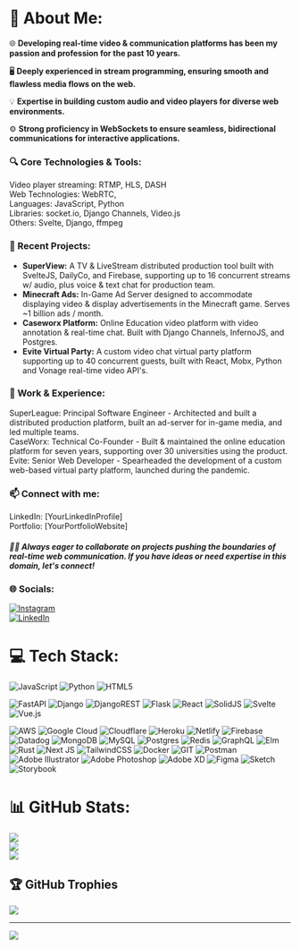 # 🚀 About Me:

🌐 **Developing real-time video & communication platforms has been my passion and profession for the past 10 years.**

🖥️ **Deeply experienced in stream programming, ensuring smooth and flawless media flows on the web.**

💡 **Expertise in building custom audio and video players for diverse web environments.**

⚙️ **Strong proficiency in WebSockets to ensure seamless, bidirectional communications for interactive applications.**

### 🔍 Core Technologies & Tools:
Video player streaming: RTMP, HLS, DASH<br>
Web Technologies: WebRTC,<br>
Languages: JavaScript, Python<br>
Libraries: socket.io, Django Channels, Video.js<br>
Others: Svelte, Django, ffmpeg<br>


### 🔧 Recent Projects:
- **SuperView:** A TV & LiveStream distributed production tool built with SvelteJS, DailyCo, and Firebase, supporting up to 16 concurrent streams w/ audio, plus voice & text chat for production team.<br>
- **Minecraft Ads:** In-Game Ad Server designed to accommodate displaying video & display advertisements in the Minecraft game. Serves ~1 billion ads / month.<br>
- **Caseworx Platform:** Online Education video platform with video annotation & real-time chat. Built with Django Channels, InfernoJS, and Postgres.<br>
- **Evite Virtual Party:** A custom video chat virtual party platform supporting up to 40 concurrent guests, built with React, Mobx, Python and Vonage real-time video API's.<br>

### 💼 Work & Experience:
SuperLeague: Principal Software Engineer - Architected and built a distributed production platform, built an ad-server for in-game media, and led multiple teams.<br>
CaseWorx: Technical Co-Founder - Built & maintained the online education platform for seven years, supporting over 30 universities using the product.<br>
Evite: Senior Web Developer - Spearheaded the development of a custom web-based virtual party platform, launched during the pandemic.<br>

### 📫 Connect with me:
LinkedIn: [YourLinkedInProfile]<br>
Portfolio: [YourPortfolioWebsite]<br>

##### 👩‍💻 Always eager to collaborate on projects pushing the boundaries of real-time web communication. If you have ideas or need expertise in this domain, let's connect!


### 🌐 Socials:
[![Instagram](https://img.shields.io/badge/Instagram-%23E4405F.svg?logo=Instagram&logoColor=white)](https://instagram.com/rudy_made_it) <br>
[![LinkedIn](https://img.shields.io/badge/LinkedIn-%230077B5.svg?logo=linkedin&logoColor=white)](https://linkedin.com/in/rudyluthi)

# 💻 Tech Stack:
![JavaScript](https://img.shields.io/badge/javascript-%23323330.svg?style=for-the-badge&logo=javascript&logoColor=%23F7DF1E)
![Python](https://img.shields.io/badge/python-3670A0?style=for-the-badge&logo=python&logoColor=ffdd54)
![HTML5](https://img.shields.io/badge/html5-%23E34F26.svg?style=for-the-badge&logo=html5&logoColor=white)

![FastAPI](https://img.shields.io/badge/FastAPI-005571?style=for-the-badge&logo=fastapi)
![Django](https://img.shields.io/badge/django-%23092E20.svg?style=for-the-badge&logo=django&logoColor=white)
![DjangoREST](https://img.shields.io/badge/DJANGO-REST-ff1709?style=for-the-badge&logo=django&logoColor=white&color=ff1709&labelColor=gray)
![Flask](https://img.shields.io/badge/flask-%23000.svg?style=for-the-badge&logo=flask&logoColor=white)
![React](https://img.shields.io/badge/react-%2320232a.svg?style=for-the-badge&logo=react&logoColor=%2361DAFB)
![SolidJS](https://img.shields.io/badge/SolidJS-2c4f7c?style=for-the-badge&logo=solid&logoColor=c8c9cb)
![Svelte](https://img.shields.io/badge/svelte-%23f1413d.svg?style=for-the-badge&logo=svelte&logoColor=white)
![Vue.js](https://img.shields.io/badge/vue.js-%2335495e.svg?style=for-the-badge&logo=vuedotjs&logoColor=%234FC08D)

![AWS](https://img.shields.io/badge/AWS-%23FF9900.svg?style=for-the-badge&logo=amazon-aws&logoColor=white)
![Google Cloud](https://img.shields.io/badge/GoogleCloud-%234285F4.svg?style=for-the-badge&logo=google-cloud&logoColor=white)
![Cloudflare](https://img.shields.io/badge/Cloudflare-F38020?style=for-the-badge&logo=Cloudflare&logoColor=white)
![Heroku](https://img.shields.io/badge/heroku-%23430098.svg?style=for-the-badge&logo=heroku&logoColor=white)
![Netlify](https://img.shields.io/badge/netlify-%23000000.svg?style=for-the-badge&logo=netlify&logoColor=#00C7B7)
![Firebase](https://img.shields.io/badge/firebase-%23039BE5.svg?style=for-the-badge&logo=firebase)
![Datadog](https://img.shields.io/badge/datadog-%23632CA6.svg?style=for-the-badge&logo=datadog&logoColor=white)
![MongoDB](https://img.shields.io/badge/MongoDB-%234ea94b.svg?style=for-the-badge&logo=mongodb&logoColor=white)
![MySQL](https://img.shields.io/badge/mysql-%2300000f.svg?style=for-the-badge&logo=mysql&logoColor=white)
![Postgres](https://img.shields.io/badge/postgres-%23316192.svg?style=for-the-badge&logo=postgresql&logoColor=white)
![Redis](https://img.shields.io/badge/redis-%23DD0031.svg?style=for-the-badge&logo=redis&logoColor=white)
![GraphQL](https://img.shields.io/badge/-GraphQL-E10098?style=for-the-badge&logo=graphql&logoColor=white)
![Elm](https://img.shields.io/badge/Elm-60B5CC?style=for-the-badge&logo=elm&logoColor=white)
![Rust](https://img.shields.io/badge/rust-%23000000.svg?style=for-the-badge&logo=rust&logoColor=white)
![Next JS](https://img.shields.io/badge/Next-black?style=for-the-badge&logo=next.js&logoColor=white)
![TailwindCSS](https://img.shields.io/badge/tailwindcss-%2338B2AC.svg?style=for-the-badge&logo=tailwind-css&logoColor=white)
![Docker](https://img.shields.io/badge/docker-%230db7ed.svg?style=for-the-badge&logo=docker&logoColor=white)
![GIT](https://img.shields.io/badge/Git-fc6d26?style=for-the-badge&logo=git&logoColor=white)
![Postman](https://img.shields.io/badge/Postman-FF6C37?style=for-the-badge&logo=postman&logoColor=white)
![Adobe Illustrator](https://img.shields.io/badge/adobe%20illustrator-%23FF9A00.svg?style=for-the-badge&logo=adobe%20illustrator&logoColor=white)
![Adobe Photoshop](https://img.shields.io/badge/adobe%20photoshop-%2331A8FF.svg?style=for-the-badge&logo=adobe%20photoshop&logoColor=white)
![Adobe XD](https://img.shields.io/badge/Adobe%20XD-470137?style=for-the-badge&logo=Adobe%20XD&logoColor=#FF61F6)
![Figma](https://img.shields.io/badge/figma-%23F24E1E.svg?style=for-the-badge&logo=figma&logoColor=white)
![Sketch](https://img.shields.io/badge/Sketch-FFB387?style=for-the-badge&logo=sketch&logoColor=black)
![Storybook](https://img.shields.io/badge/-Storybook-FF4785?style=for-the-badge&logo=storybook&logoColor=white)

# 📊 GitHub Stats:
![](https://github-readme-stats.vercel.app/api?username=rrluthi&theme=dark&hide_border=false&include_all_commits=true&count_private=true)<br/>
![](https://github-readme-streak-stats.herokuapp.com/?user=rrluthi&theme=dark&hide_border=falsee&include_all_commits=true&count_private=true)<br/>
![](https://github-readme-stats.vercel.app/api/top-langs/?username=rrluthi&theme=dark&hide_border=false&include_all_commits=true&count_private=true&layout=compact)

## 🏆 GitHub Trophies
![](https://github-profile-trophy.vercel.app/?username=rrluthi&theme=radical&no-frame=false&no-bg=true&margin-w=4)

---
[![](https://visitcount.itsvg.in/api?id=rrluthi&icon=0&color=0)](https://visitcount.itsvg.in)
